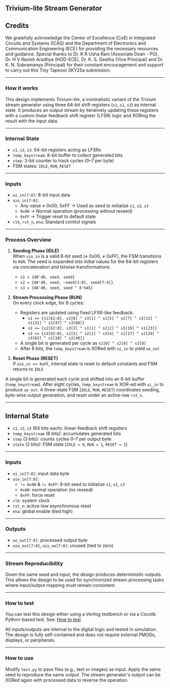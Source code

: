 ## Trivium-lite Stream Generator

## Credits

We gratefully acknowledge the Center of Excellence (CoE) in Integrated Circuits and Systems (ICAS) and the Department of Electronics and Communication Engineering (ECE) for providing the necessary resources and guidance. Special thanks to Dr. K R Usha Rani (Associate Dean - PG), Dr. H V Ravish Aradhya (HOD-ECE), Dr. K. S. Geetha (Vice Principal) and Dr. K. N. Subramanya (Principal) for their constant encouragement and support to carry out this Tiny Tapeout SKY25a submission.

---

### How it works

This design implements *Trivium-lite*, a minimalistic variant of the Trivium stream generator using three 64-bit shift registers (`s1`, `s2`, `s3`) as internal state. It produces an output stream by iteratively updating these registers with a custom linear feedback shift register (LFSR) logic and XORing the result with the input data.

---

### Internal State

- `s1`, `s2`, `s3`: 64-bit registers acting as LFSRs  
- `temp_keystream`: 8-bit buffer to collect generated bits  
- `step`: 3-bit counter to track cycles (0–7 per byte)  
- FSM states: `IDLE`, `RUN`, `RESET`  

---

### Inputs

- `ui_in[7:0]`: 8-bit input data  
- `uio_in[7:0]`:  
  - Any value ≠ 0x00, 0xFF → Used as seed to initialize `s1`, `s2`, `s3`  
  - `0x00` → Normal operation (processing without reseed)  
  - `0xFF` → Trigger reset to default state  
- `clk`, `rst_n`, `ena`: Standard control signals  

---

### Process Overview

1. **Seeding Phase (IDLE)**  
   When `uio_in` is a valid 8-bit seed (≠ 0x00, ≠ 0xFF), the FSM transitions to `RUN`. The seed is expanded into initial values for the 64-bit registers via concatenation and bitwise transformations:
   - `s1 = {48'd0, seed, seed}`
   - `s2 = {48'd0, seed, ~seed[3:0], seed[7:4]}`
   - `s3 = {48'd0, seed, seed ^ 8'hA5}`

2. **Stream Processing Phase (RUN)**  
   On every clock edge, for 8 cycles:
   - Registers are updated using fixed LFSR-like feedback:
     - `s1 <= {s1[62:0], s2[0] ^ s3[1] ^ s1[5] ^ s2[7] ^ s3[13] ^ s1[31] ^ s2[47] ^ s3[60]}`
     - `s2 <= {s2[62:0], s3[3] ^ s1[1] ^ s2[2] ^ s3[19] ^ s1[23]}`
     - `s3 <= {s3[62:0], s1[5] ^ s2[2] ^ s3[4] ^ s1[17] ^ s2[29] ^ s3[63] ^ s1[10] ^ s2[40]}`
   - A single bit is generated per cycle as `s1[0] ^ s2[0] ^ s3[0]`
   - After 8 bits, the `temp_keystream` is XORed with `ui_in` to yield `uo_out`

3. **Reset Phase (RESET)**  
   If `uio_in == 0xFF`, internal state is reset to default constants and FSM returns to `IDLE`

A single bit is generated each cycle and shifted into an 8-bit buffer (`temp_keystream`). After eight cycles, `temp_keystream` is XOR-ed with `ui_in` to produce `uo_out`. A three-state FSM (`IDLE`, `RUN`, `RESET`) coordinates seeding, byte-wise output generation, and reset under an active-low `rst_n`.

---

## Internal State

- `s1`, `s2`, `s3` (64 bits each): linear-feedback shift registers  
- `temp_keystream` (8 bits): accumulates generated bits  
- `step` (3 bits): counts cycles 0–7 per output byte  
- `state` (2 bits): FSM state (`IDLE = 0`, `RUN = 1`, `RESET = 2`)  

---

### Inputs

- `ui_in[7:0]`: input data byte  
- `uio_in[7:0]`:  
  - `!= 0x00` & `!= 0xFF`: 8-bit seed to initialize `s1`, `s2`, `s3`  
  - `0x00`: normal operation (no reseed)  
  - `0xFF`: force reset  
- `clk`: system clock  
- `rst_n`: active-low asynchronous reset  
- `ena`: global enable (tied high)  

---

### Outputs

- `uo_out[7:0]`: processed output byte  
- `uio_out[7:0]`, `uio_oe[7:0]`: unused (tied to zero)  

---

### Stream Reproducibility

Given the same seed and input, the design produces deterministic outputs. This allows the design to be used for synchronized stream processing tasks where input/output mapping must remain consistent.

---

### How to test

You can test this design either using a Verilog testbench or via a Cocotb Python-based test. See: [How to test](test/README.MD)

All inputs/outputs are internal to the digital logic and tested in simulation. The design is fully self-contained and does not require external PMODs, displays, or peripherals. 

---

### How to use

Modify `test.py` to pass files (e.g., text or images) as input. Apply the same seed to reproduce the same output. The stream generator's output can be XORed again with processed data to reverse the operation.
